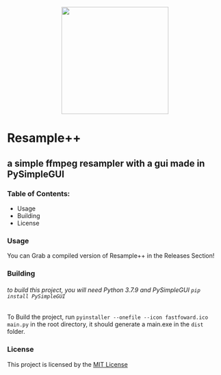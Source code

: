 
<p align="center">
  <img width="250" height="250" src="fastfoward.ico">
</p>

# Resample++
## a simple ffmpeg resampler with a gui made in PySimpleGUI

### Table of Contents:

- Usage
- Building
- License

### Usage
You can Grab a compiled version of Resample++ in the Releases Section!

### Building
###### to build this project, you will need Python 3.7.9 and PySimpleGUI `pip install PySimpleGUI`
To Build the project, run `pyinstaller --onefile --icon fastfoward.ico main.py` in the root directory, it should generate a main.exe in the `dist` folder.

### License
This project is licensed by the [MIT License](./LICENSE)
